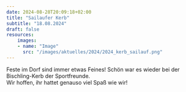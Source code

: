 ```yaml
---
date: 2024-08-28T20:09:18+02:00
title: "Sailaufer Kerb"
subtitle: "18.08.2024"
draft: false
resources:
    images:
    - name: "Image"
      src: "/images/aktuelles/2024/2024_kerb_sailauf.png"
---
```


Feste im Dorf sind immer etwas Feines! Schön war es wieder bei der Bischling-Kerb der Sportfreunde.  
Wir hoffen, ihr hattet genauso viel Spaß wie wir!
